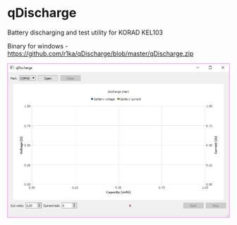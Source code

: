 # qDischarge
Battery discharging and test utility for KORAD KEL103

Binary for windows - https://github.com/r1ka/qDischarge/blob/master/qDischarge.zip

![alt text](https://github.com/r1ka/qDischarge/blob/master/screenshot.png)
